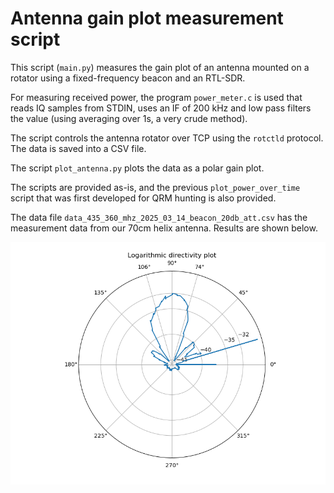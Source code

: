 # Antenna gain plot measurement script

This script (`main.py`) measures the gain plot of an antenna mounted on a rotator using a fixed-frequency beacon and an RTL-SDR.

For measuring received power, the program `power_meter.c` is used that reads IQ samples from STDIN, uses an IF of 200 kHz and low pass filters the value (using averaging over 1s, a very crude method).

The script controls the antenna rotator over TCP using the `rotctld` protocol. The data is saved into a CSV file.

The script `plot_antenna.py` plots the data as a polar gain plot.

The scripts are provided as-is, and the previous `plot_power_over_time` script that was first developed for QRM hunting is also provided.

The data file `data_435_360_mhz_2025_03_14_beacon_20db_att.csv` has the measurement data from our 70cm helix antenna. Results are shown below.

![helix results](helix.png)